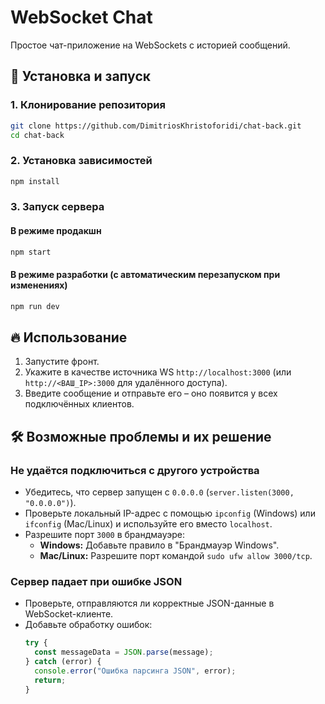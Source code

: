 # WebSocket Chat

Простое чат-приложение на WebSockets с историей сообщений.

## 🚀 Установка и запуск

### 1. Клонирование репозитория

```sh
git clone https://github.com/DimitriosKhristoforidi/chat-back.git
cd chat-back
```

### 2. Установка зависимостей

```sh
npm install
```

### 3. Запуск сервера

#### В режиме продакшн

```sh
npm start
```

#### В режиме разработки (с автоматическим перезапуском при изменениях)

```sh
npm run dev
```

## 🔥 Использование

1. Запустите фронт.
2. Укажите в качестве источника WS `http://localhost:3000` (или `http://<ВАШ_IP>:3000` для удалённого доступа).
3. Введите сообщение и отправьте его – оно появится у всех подключённых клиентов.

## 🛠 Возможные проблемы и их решение

### Не удаётся подключиться с другого устройства

- Убедитесь, что сервер запущен с `0.0.0.0` (`server.listen(3000, "0.0.0.0")`).
- Проверьте локальный IP-адрес с помощью `ipconfig` (Windows) или `ifconfig` (Mac/Linux) и используйте его вместо `localhost`.
- Разрешите порт `3000` в брандмауэре:
  - **Windows:** Добавьте правило в "Брандмауэр Windows".
  - **Mac/Linux:** Разрешите порт командой `sudo ufw allow 3000/tcp`.

### Сервер падает при ошибке JSON

- Проверьте, отправляются ли корректные JSON-данные в WebSocket-клиенте.
- Добавьте обработку ошибок:
  ```javascript
  try {
    const messageData = JSON.parse(message);
  } catch (error) {
    console.error("Ошибка парсинга JSON", error);
    return;
  }
  ```
